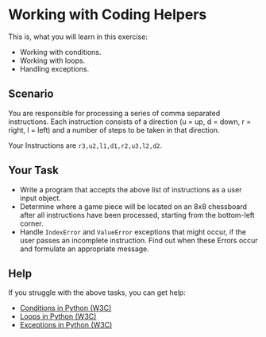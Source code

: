 # Working with Coding Helpers

This is, what you will learn in this exercise:

* Working with conditions.
* Working with loops.
* Handling exceptions.

## Scenario

You are responsible for processing a series of comma separated instructions. Each instruction consists of a direction (u = up, d = down, r = right, l = left) and a number of steps to be taken in that direction. 

Your Instructions are `r3,u2,l1,d1,r2,u3,l2,d2`.

## Your Task

* Write a program that accepts the above list of instructions as a user input object.
* Determine where a game piece will be located on an 8x8 chessboard after all instructions have been processed, starting from the bottom-left corner.
* Handle `IndexError` and `ValueError` exceptions that might occur, if the user passes an incomplete instruction. Find out when these Errors occur and formulate an appropriate message.

## Help

If you struggle with the above tasks, you can get help:

* [Conditions in Python (W3C)](https://www.w3schools.com/python/python_conditions.asp)
* [Loops in Python (W3C)](https://www.w3schools.com/python/python_for_loops.asp)
* [Exceptions in Python (W3C)](https://www.w3schools.com/python/python_try_except.asp)
